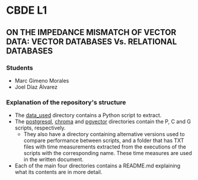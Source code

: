 # CBDE L1

## ON THE IMPEDANCE MISMATCH OF VECTOR DATA: VECTOR DATABASES Vs. RELATIONAL DATABASES

### Students

- Marc Gimeno Morales
- Joel Díaz Álvarez

### Explanation of the repository's structure

- The [data_used](data_used) directory contains a Python script to extract.
- The [postgresql](postgresql), [chroma](chroma) and [pgvector](pgvector) 
directories contain the P, C and G scripts, respectively.
  - They also have a directory containing alternative versions used to compare 
  performance between scripts, and a folder that has TXT files with time 
  measurements extracted from the executions of the scripts with the 
  corresponding name. These time measures are used in the written document.
- Each of the main four directories contains a README.md explaining what its 
contents are in more detail.
